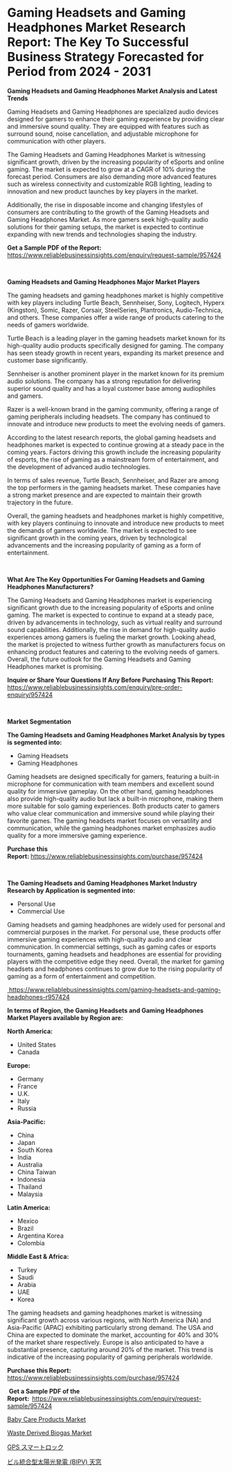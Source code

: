 <p><h1>Gaming Headsets and Gaming Headphones Market Research Report: The Key To Successful Business Strategy Forecasted for Period from 2024 - 2031</h1></p><p><strong>Gaming Headsets and Gaming Headphones Market Analysis and Latest Trends</strong></p>
<p><p>Gaming Headsets and Gaming Headphones are specialized audio devices designed for gamers to enhance their gaming experience by providing clear and immersive sound quality. They are equipped with features such as surround sound, noise cancellation, and adjustable microphone for communication with other players.</p><p>The Gaming Headsets and Gaming Headphones Market is witnessing significant growth, driven by the increasing popularity of eSports and online gaming. The market is expected to grow at a CAGR of 10% during the forecast period. Consumers are also demanding more advanced features such as wireless connectivity and customizable RGB lighting, leading to innovation and new product launches by key players in the market.</p><p>Additionally, the rise in disposable income and changing lifestyles of consumers are contributing to the growth of the Gaming Headsets and Gaming Headphones Market. As more gamers seek high-quality audio solutions for their gaming setups, the market is expected to continue expanding with new trends and technologies shaping the industry.</p></p>
<p><strong>Get a Sample PDF of the Report:&nbsp;</strong> <a href="https://www.reliablebusinessinsights.com/enquiry/request-sample/957424">https://www.reliablebusinessinsights.com/enquiry/request-sample/957424</a></p>
<p>&nbsp;</p>
<p><strong>Gaming Headsets and Gaming Headphones Major Market Players</strong></p>
<p><p>The gaming headsets and gaming headphones market is highly competitive with key players including Turtle Beach, Sennheiser, Sony, Logitech, Hyperx (Kingston), Somic, Razer, Corsair, SteelSeries, Plantronics, Audio-Technica, and others. These companies offer a wide range of products catering to the needs of gamers worldwide.</p><p>Turtle Beach is a leading player in the gaming headsets market known for its high-quality audio products specifically designed for gaming. The company has seen steady growth in recent years, expanding its market presence and customer base significantly.</p><p>Sennheiser is another prominent player in the market known for its premium audio solutions. The company has a strong reputation for delivering superior sound quality and has a loyal customer base among audiophiles and gamers.</p><p>Razer is a well-known brand in the gaming community, offering a range of gaming peripherals including headsets. The company has continued to innovate and introduce new products to meet the evolving needs of gamers.</p><p>According to the latest research reports, the global gaming headsets and headphones market is expected to continue growing at a steady pace in the coming years. Factors driving this growth include the increasing popularity of esports, the rise of gaming as a mainstream form of entertainment, and the development of advanced audio technologies.</p><p>In terms of sales revenue, Turtle Beach, Sennheiser, and Razer are among the top performers in the gaming headsets market. These companies have a strong market presence and are expected to maintain their growth trajectory in the future.</p><p>Overall, the gaming headsets and headphones market is highly competitive, with key players continuing to innovate and introduce new products to meet the demands of gamers worldwide. The market is expected to see significant growth in the coming years, driven by technological advancements and the increasing popularity of gaming as a form of entertainment.</p></p>
<p>&nbsp;</p>
<p><strong>What Are The Key Opportunities For Gaming Headsets and Gaming Headphones Manufacturers?</strong></p>
<p><p>The Gaming Headsets and Gaming Headphones market is experiencing significant growth due to the increasing popularity of eSports and online gaming. The market is expected to continue to expand at a steady pace, driven by advancements in technology, such as virtual reality and surround sound capabilities. Additionally, the rise in demand for high-quality audio experiences among gamers is fueling the market growth. Looking ahead, the market is projected to witness further growth as manufacturers focus on enhancing product features and catering to the evolving needs of gamers. Overall, the future outlook for the Gaming Headsets and Gaming Headphones market is promising.</p></p>
<p><strong>Inquire or Share Your Questions If Any Before Purchasing This Report:</strong> <a href="https://www.reliablebusinessinsights.com/enquiry/pre-order-enquiry/957424">https://www.reliablebusinessinsights.com/enquiry/pre-order-enquiry/957424</a></p>
<p>&nbsp;</p>
<p><strong>Market Segmentation</strong></p>
<p><strong>The Gaming Headsets and Gaming Headphones Market Analysis by types is segmented into:</strong></p>
<p><ul><li>Gaming Headsets</li><li>Gaming Headphones</li></ul></p>
<p><p>Gaming headsets are designed specifically for gamers, featuring a built-in microphone for communication with team members and excellent sound quality for immersive gameplay. On the other hand, gaming headphones also provide high-quality audio but lack a built-in microphone, making them more suitable for solo gaming experiences. Both products cater to gamers who value clear communication and immersive sound while playing their favorite games. The gaming headsets market focuses on versatility and communication, while the gaming headphones market emphasizes audio quality for a more immersive gaming experience.</p></p>
<p><strong>Purchase this Report:&nbsp;</strong><a href="https://www.reliablebusinessinsights.com/purchase/957424">https://www.reliablebusinessinsights.com/purchase/957424</a></p>
<p>&nbsp;</p>
<p><strong>The Gaming Headsets and Gaming Headphones Market Industry Research by Application is segmented into:</strong></p>
<p><ul><li>Personal Use</li><li>Commercial Use</li></ul></p>
<p><p>Gaming headsets and gaming headphones are widely used for personal and commercial purposes in the market. For personal use, these products offer immersive gaming experiences with high-quality audio and clear communication. In commercial settings, such as gaming cafes or esports tournaments, gaming headsets and headphones are essential for providing players with the competitive edge they need. Overall, the market for gaming headsets and headphones continues to grow due to the rising popularity of gaming as a form of entertainment and competition.</p></p>
<p><a href="https://www.reliablebusinessinsights.com/gaming-headsets-and-gaming-headphones-r957424">&nbsp;https://www.reliablebusinessinsights.com/gaming-headsets-and-gaming-headphones-r957424</a></p>
<p><strong>In terms of Region, the Gaming Headsets and Gaming Headphones Market Players available by Region are:</strong></p>
<p>
    <p> <strong> North America: </strong>
        <ul>
            <li>United States</li>
            <li>Canada</li>
        </ul>
        </p> 
    <p> <strong> Europe: </strong>
        <ul>
            <li>Germany</li>
            <li>France</li>
            <li>U.K.</li>
            <li>Italy</li>
            <li>Russia</li>
        </ul>
        </p> 
    <p> <strong> Asia-Pacific: </strong>
        <ul>
            <li>China</li>
            <li>Japan</li>
            <li>South Korea</li>
            <li>India</li>
            <li>Australia</li>
            <li>China Taiwan</li>
            <li>Indonesia</li>
            <li>Thailand</li>
            <li>Malaysia</li>
        </ul>
        </p> 
    <p> <strong> Latin America: </strong>
        <ul>
            <li>Mexico</li>
            <li>Brazil</li>
            <li>Argentina Korea</li>
            <li>Colombia</li>
        </ul>
        </p> 
    <p> <strong> Middle East & Africa: </strong>
        <ul>
            <li>Turkey</li>
            <li>Saudi</li>
            <li>Arabia</li>
            <li>UAE</li>
            <li>Korea</li>
        </ul>
    </p>
    </p>
<p><p>The gaming headsets and gaming headphones market is witnessing significant growth across various regions, with North America (NA) and Asia-Pacific (APAC) exhibiting particularly strong demand. The USA and China are expected to dominate the market, accounting for 40% and 30% of the market share respectively. Europe is also anticipated to have a substantial presence, capturing around 20% of the market. This trend is indicative of the increasing popularity of gaming peripherals worldwide.</p></p>
<p><strong>Purchase this Report: </strong><a href="https://www.reliablebusinessinsights.com/purchase/957424">https://www.reliablebusinessinsights.com/purchase/957424</a></p>
<p>&nbsp;<strong>Get a Sample PDF of the Report:&nbsp;&nbsp;</strong><a href="https://www.reliablebusinessinsights.com/enquiry/request-sample/957424">https://www.reliablebusinessinsights.com/enquiry/request-sample/957424</a></p>
<p><strong></strong></p>
<p><p><a href="https://github.com/kufem1/Market-Research-Report-List-2/blob/main/baby-care-products-market.md">Baby Care Products Market</a></p><p><a href="https://github.com/singletonthaxterkelliehr2df/Market-Research-Report-List-2/blob/main/waste-derived-biogas-market.md">Waste Derived Biogas Market</a></p><p><a href="https://github.com/DanykaKilback/Market-Research-Report-List-1/blob/main/708409384276.md">GPS スマートロック</a></p><p><a href="https://github.com/mohamedbakry57/Market-Research-Report-List-4/blob/main/797042884277.md">ビル統合型太陽光発電 (BIPV) 天窓</a></p></p>